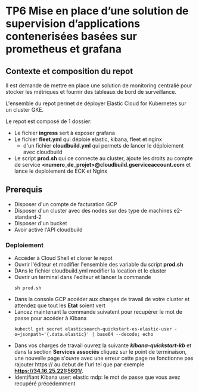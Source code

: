 # TP6 Mise en place d’une solution de supervision d’applications contenerisées basées sur prometheus et grafana

## Contexte et composition du repot

Il est demande de mettre en place une solution de monitoring centralié pour stocker les métriques et fournir des tableaux de bord de surveillance.

L'ensemble du repot permet de déployer Elastic Cloud for Kubernetes sur un cluster GKE.

Le repot est composé de 1 dossier:
- Le fichier **ingress** sert à exposer grafana
- Le fichier **fleet.yml** qui déploie elastic, kibana, fleet et nginx
  - d'un fichier **cloudbuild.yml** qui permets de lancer le déploiement avec cloudbuild
- Le script **prod.sh** qui ce connecte au cluster, ajoute les droits au compte de service **<numero_de_projet>@cloudbuild.gserviceaccount.com** et lance le deploiement de ECK et Nginx

## Prerequis

- Disposer d'un compte de facturation GCP
- Disposer d'un cluster avec des nodes sur des type de machines e2-standard-2
- Disposer d'un bucket
- Avoir activé l'API cloudbuild



### Deploiement

  - Accéder à Cloud Shell et cloner le repot
  - Ouvrir l'éditeur et modifier l'ensemble des variable du script **prod.sh**
  - DAns le fichier cloudbuild.yml modifier la location et le cluster
  - Ouvrir un terminal dans l'editeur et lancer la commande 
      ```
      sh prod.sh
      ```
  - Dans la console GCP accéder aux charges de travail de votre cluster et attendez que tout les **Etat** soient vert
  - Lancez maintenant la commande suivatent pour recupérer le mot de passe pour accéder à Kibana
      ```
      kubectl get secret elasticsearch-quickstart-es-elastic-user -o=jsonpath='{.data.elastic}' | base64 --decode; echo
      ```
  - Dans vos charges de travail ouvrez la suivante ***kibana-quickstart-kb*** et dans la section **Services associés** cliquez sur le point de terminaison, 
     une nouvelle page s'ouvre avec une erreur cette page ne fonctionne pas rajouter https:// au debut de l'url tel que par exemple **https://34.16.25.221:5601/**.
  - Identifiant Kibana
      user: elastic
      mdp: le mot de passe que vous avez recupéré précédemment
